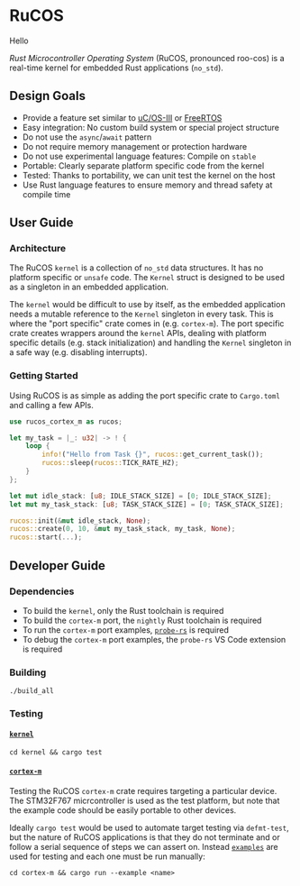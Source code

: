 # RuCOS

Hello

_Rust Microcontroller Operating System_ (RuCOS, pronounced roo-cos) is a
real-time kernel for embedded Rust applications (`no_std`).

## Design Goals

- Provide a feature set similar to [uC/OS-III](https://github.com/weston-embedded/uC-OS3) or [FreeRTOS](https://www.freertos.org/index.html)
- Easy integration: No custom build system or special project structure
- Do not use the `async`/`await` pattern
- Do not require memory management or protection hardware
- Do not use experimental language features: Compile on `stable`
- Portable: Clearly separate platform specific code from the kernel
- Tested: Thanks to portability, we can unit test the kernel on the host
- Use Rust language features to ensure memory and thread safety at compile time

## User Guide

### Architecture

The RuCOS `kernel` is a collection of `no_std` data structures. It has no
platform specific or `unsafe` code. The `Kernel` struct is designed to be used
as a singleton in an embedded application.

The `kernel` would be difficult to use by itself, as the embedded application
needs a mutable reference to the `Kernel` singleton in every task. This is
where the "port specific" crate comes in (e.g. `cortex-m`). The port specific
crate creates wrappers around the `kernel` APIs, dealing with platform specific
details (e.g. stack initialization) and handling the `Kernel` singleton in a
safe way (e.g. disabling interrupts).

### Getting Started

Using RuCOS is as simple as adding the port specific crate to `Cargo.toml` and
calling a few APIs.

```rust
use rucos_cortex_m as rucos;

let my_task = |_: u32| -> ! {
    loop {
        info!("Hello from Task {}", rucos::get_current_task());
        rucos::sleep(rucos::TICK_RATE_HZ);
    }
};

let mut idle_stack: [u8; IDLE_STACK_SIZE] = [0; IDLE_STACK_SIZE];
let mut my_task_stack: [u8; TASK_STACK_SIZE] = [0; TASK_STACK_SIZE];

rucos::init(&mut idle_stack, None);
rucos::create(0, 10, &mut my_task_stack, my_task, None);
rucos::start(...);
```

## Developer Guide

### Dependencies

* To build the `kernel`, only the Rust toolchain is required
* To build the `cortex-m` port, the `nightly` Rust toolchain is required
* To run the `cortex-m` port examples, [`probe-rs`](https://probe.rs/) is required
* To debug the `cortex-m` port examples, the `probe-rs` VS Code extension is required

### Building

    ./build_all

### Testing

#### [`kernel`](kernel/)

    cd kernel && cargo test

#### [`cortex-m`](cortex-m)

Testing the RuCOS `cortex-m` crate requires targeting a particular device.
The STM32F767 micrcontroller is used as the test platform, but note that the
example code should be easily portable to other devices.

Ideally `cargo test` would be used to automate target testing via `defmt-test`,
but the nature of RuCOS applications is that they do not terminate and or follow
a serial sequence of steps we can assert on. Instead [`examples`](cortex-m/examples/) are used for testing and each one must be run manually:

    cd cortex-m && cargo run --example <name>
